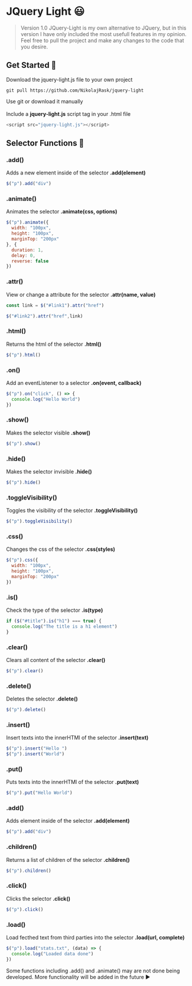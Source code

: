 # JQuery Light :smiley:
>Version 1.0
JQuery-Light is my own alternative to JQuery, but in this version I have only included the most usefull features in my opinion.<br>
Feel free to pull the project and make any changes to the code that you desire.

## Get Started :hammer:
Download the jquery-light.js file to your own project<br>
``` { .shell }
git pull https://github.com/NikolajRask/jquery-light
```

Use git or download it manually<br><br>
Include a **jquery-light.js** script tag in your .html file<br>
```javascript showLineNumbers
<script src="jquery-light.js"></script>
```


## Selector Functions :car:
### .add()
Adds a new element inside of the selector **.add(element)**<br>
```javascript showLineNumbers
$("p").add("div")
```

### .animate()
Animates the selector **.animate(css, options)**<br>
```javascript showLineNumbers
$("p").animate({
  width: "100px",
  height: "100px",
  marginTop: "200px"
}, {
  duration: 1,
  delay: 0,
  reverse: false
})
```

### .attr()
View or change a attribute for the selector **.attr(name, value)**<br>
```javascript showLineNumbers
const link = $("#link1").attr("href")

$("#link2").attr("href",link)
```

### .html()
Returns the html of the selector **.html()**<br>
```javascript showLineNumbers
$("p").html()
```

### .on()
Add an eventListener to a selector **.on(event, callback)**<br>
```javascript showLineNumbers
$("p").on("click", () => {
  console.log("Hello World")
})
```

### .show()
Makes the selector visible **.show()**<br>
```javascript showLineNumbers
$("p").show()
```

### .hide()
Makes the selector invisible **.hide()**<br>
```javascript showLineNumbers
$("p").hide()
```

### .toggleVisibility()
Toggles the visibility of the selector **.toggleVisibility()**<br>
```javascript showLineNumbers
$("p").toggleVisibility()
```

### .css()
Changes the css of the selector **.css(styles)**<br>
```javascript showLineNumbers
$("p").css({
  width: "100px",
  height: "100px",
  marginTop: "200px"
})
```

### .is()
Check the type of the selector  **.is(type)**<br>
```javascript showLineNumbers
if ($("#title").is("h1") === true) {
  console.log("The title is a h1 element")
}
```

### .clear()
Clears all content of the selector **.clear()**<br>
```javascript showLineNumbers
$("p").clear()
```


### .delete()
Deletes the selector **.delete()**<br>
```javascript showLineNumbers
$("p").delete()
```


### .insert()
Insert texts into the innerHTMl of the selector **.insert(text)**<br>
```javascript showLineNumbers
$("p").insert("Hello ")
$("p").insert("World")
```

### .put()
Puts texts into the innerHTMl of the selector **.put(text)**<br>
```javascript showLineNumbers
$("p").put("Hello World")
```

### .add()
Adds element inside of the selector **.add(element)**<br>
```javascript showLineNumbers
$("p").add("div")
```

### .children()
Returns a list of children of the selector **.children()**<br>
```javascript showLineNumbers
$("p").children()
```

### .click()
Clicks the selector **.click()**<br>
```javascript showLineNumbers
$("p").click()
```

### .load()
Load fecthed text from third parties into the selector **.load(url, complete)**<br>
```javascript showLineNumbers
$("p").load("stats.txt", (data) => {
  console.log("Loaded data done")
})
```

Some functions including .add() and .animate() may are not done being developed.
More functionality will be added in the future ▶️



